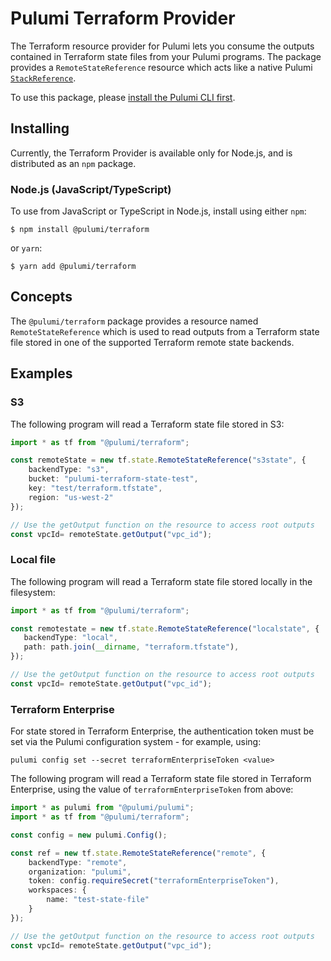 # Pulumi Terraform Provider

The Terraform resource provider for Pulumi lets you consume the outputs
contained in Terraform state files from your Pulumi programs. The package
provides a `RemoteStateReference` resource which acts like a native Pulumi
[`StackReference`][stackreference].

To use this package, please [install the Pulumi CLI first][pulumicli].

## Installing

Currently, the Terraform Provider is available only for Node.js, and is
distributed as an `npm` package.

### Node.js (JavaScript/TypeScript)

To use from JavaScript or TypeScript in Node.js, install using either `npm`:

    $ npm install @pulumi/terraform

or `yarn`:

    $ yarn add @pulumi/terraform

## Concepts

The `@pulumi/terraform` package provides a resource named `RemoteStateReference`
which is used to read outputs from a Terraform state file stored in one of the
supported Terraform remote state backends.

## Examples

### S3

The following program will read a Terraform state file stored in S3:

```typescript
import * as tf from "@pulumi/terraform";

const remoteState = new tf.state.RemoteStateReference("s3state", {
    backendType: "s3",
    bucket: "pulumi-terraform-state-test",
    key: "test/terraform.tfstate",
    region: "us-west-2"
});

// Use the getOutput function on the resource to access root outputs
const vpcId= remoteState.getOutput("vpc_id");
```

### Local file

The following program will read a Terraform state file stored locally in the
filesystem:

```typescript
import * as tf from "@pulumi/terraform";

const remotestate = new tf.state.RemoteStateReference("localstate", {
   backendType: "local",
   path: path.join(__dirname, "terraform.tfstate"),
});

// Use the getOutput function on the resource to access root outputs
const vpcId= remoteState.getOutput("vpc_id");
```

### Terraform Enterprise

For state stored in Terraform Enterprise, the authentication token must be set
via the Pulumi configuration system - for example, using:

    pulumi config set --secret terraformEnterpriseToken <value>

The following program will read a Terraform state file stored in Terraform
Enterprise, using the value of `terraformEnterpriseToken` from above:

```typescript
import * as pulumi from "@pulumi/pulumi";
import * as tf from "@pulumi/terraform";

const config = new pulumi.Config();

const ref = new tf.state.RemoteStateReference("remote", {
    backendType: "remote",
    organization: "pulumi",
    token: config.requireSecret("terraformEnterpriseToken"),
    workspaces: {
        name: "test-state-file"
    }
});

// Use the getOutput function on the resource to access root outputs
const vpcId= remoteState.getOutput("vpc_id");
```

[stackreference]: https://pulumi.io/reference/organizing-stacks-projects.html#inter-stack-dependencies
[pulumicli]: https://pulumi.io/

